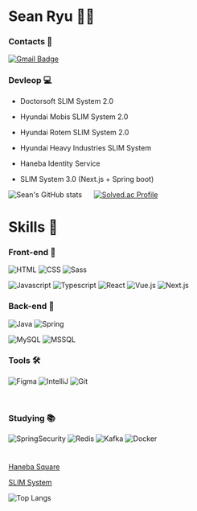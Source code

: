 # Sean Ryu 🧑‍💻

### Contacts 📧
[![Gmail Badge](https://img.shields.io/badge/Gmail-d14836?style=flat-square&logo=Gmail&logoColor=white&link=mailto:mikeryu98@gmail.com)](mikeryu98@gmail.com)

### Devleop 💻
 - Doctorsoft SLIM System 2.0  
 - Hyundai Mobis SLIM System 2.0 
 - Hyundai Rotem SLIM System 2.0
 - Hyundai Heavy Industries SLIM System
 - Haneba Identity Service

 - SLIM System 3.0 (Next.js + Spring boot)

![Sean's GitHub stats](https://github-readme-stats.vercel.app/api?username=SeungwonRyu&show_icons=true&theme=onedark) &nbsp;&nbsp;&nbsp;&nbsp;
[![Solved.ac Profile](http://mazassumnida.wtf/api/v2/generate_badge?boj=kingsean)](https://solved.ac/mikeryu98/)


# Skills 🌟

### Front-end 📘

![HTML](https://img.shields.io/badge/HTML5-e34f26?style=flat&logo=HTML5&logoColor=white)
![CSS](https://img.shields.io/badge/CSS3-1572b6?style=flat&logo=CSS3&logoColor=white)
![Sass](https://img.shields.io/badge/Sass-cc6699?style=flat&logo=Sass&logoColor=white)

![Javascript](https://img.shields.io/badge/Javascript-f7df1e.svg?&style=flat&logo=Javascript&logoColor=black)
![Typescript](https://img.shields.io/badge/TypeScript-3178C6?style=flat&logo=TypeScript&logoColor=white)
![React](https://img.shields.io/badge/React-61dafb?style=flat&logo=React&logoColor=black)
![Vue.js](https://img.shields.io/badge/Vue.js-4fc08d?style=flat&logo=Vue.js&logoColor=white")
![Next.js](https://img.shields.io/badge/Next.js-000000?style=flat&logo=Next.js&logoColor=white")

### Back-end 📗

![Java](https://img.shields.io/badge/Java-007396.svg?&style=flat&logo=Java&logoColor=white)
![Spring](https://img.shields.io/badge/Spring-6db33f.svg?&style=flat&logo=Spring&logoColor=white)

![MySQL](https://img.shields.io/badge/MySQL-4479a1?style=flat&logo=MySQL&logoColor=black")
![MSSQL](https://img.shields.io/badge/Microsoft%20SQL%20Server-cc2927?style=flat&logo=Microsoft%20SQL%20Server&logoColor=white")

### Tools 🛠

![Figma](https://img.shields.io/badge/Figma-f24e1e.svg?&style=flat&logo=Figma&logoColor=white)
![IntelliJ](https://img.shields.io/badge/IntelliJ%20IDEA-000000.svg?&style=flat&logo=IntelliJ%20IDEA&logoColor=white)
![Git](https://img.shields.io/badge/Git-f05032.svg?&style=flat&logo=Git&logoColor=white)

<br>

### Studying 📚

![SpringSecurity](https://img.shields.io/badge/Spring%20Security-6db33f.svg?&style=flat&logo=Spring%20Security&logoColor=white)
![Redis](https://img.shields.io/badge/Redis-dc382d.svg?&style=flat&logo=Redis&logoColor=white)
![Kafka](https://img.shields.io/badge/Apache%20Kafka-231f20.svg?&style=flat&logo=Apache%20Kafka&logoColor=white)
![Docker](https://img.shields.io/badge/Docker-2496ed.svg?&style=flat&logo=Docker&logoColor=white)

# 

[Haneba Square](https://square.haneba.com)

[SLIM System](http://slim.doctorsoft.co.kr:4010)

![Top Langs](https://github-readme-stats.vercel.app/api/top-langs/?username=SeungwonRyu&layout=compact&theme=onedark) 
